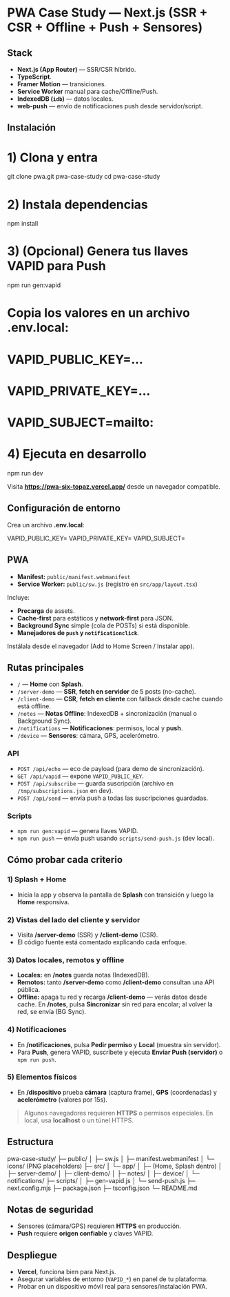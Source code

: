 # PWA Case Study — Next.js (SSR + CSR + Offline + Push + Sensores)

##  Stack

- **Next.js (App Router)** — SSR/CSR híbrido.
- **TypeScript**.
- **Framer Motion** — transiciones.
- **Service Worker** manual para cache/Offline/Push.
- **IndexedDB (`idb`)** — datos locales.
- **web-push** — envío de notificaciones push desde servidor/script.

##  Instalación

# 1) Clona y entra
git clone pwa.git pwa-case-study
cd pwa-case-study

# 2) Instala dependencias
npm install

# 3) (Opcional) Genera tus llaves VAPID para Push
npm run gen:vapid
# Copia los valores en un archivo .env.local:
# VAPID_PUBLIC_KEY=...
# VAPID_PRIVATE_KEY=...
# VAPID_SUBJECT=mailto:

# 4) Ejecuta en desarrollo
npm run dev

Visita **https://pwa-six-topaz.vercel.app/** desde un navegador compatible.

##  Configuración de entorno

Crea un archivo **.env.local**:

VAPID_PUBLIC_KEY=
VAPID_PRIVATE_KEY=
VAPID_SUBJECT=

##  PWA

- **Manifest:** `public/manifest.webmanifest`
- **Service Worker:** `public/sw.js` (registro en `src/app/layout.tsx`)

Incluye:
- **Precarga** de assets.
- **Cache-first** para estáticos y **network-first** para JSON.
- **Background Sync** simple (cola de POSTs) si está disponible.
- **Manejadores de `push` y `notificationclick`**.

Instálala desde el navegador (Add to Home Screen / Instalar app).


##  Rutas principales

- `/` — **Home** con **Splash**.
- `/server-demo` — **SSR**, **fetch en servidor** de 5 posts (no-cache).
- `/client-demo` — **CSR**, **fetch en cliente** con fallback desde cache cuando está offline.
- `/notes` — **Notas Offline**: IndexedDB + sincronización (manual o Background Sync).
- `/notifications` — **Notificaciones**: permisos, local y **push**.
- `/device` — **Sensores**: cámara, GPS, acelerómetro.

### API

- `POST /api/echo` — eco de payload (para demo de sincronización).
- `GET /api/vapid` — expone `VAPID_PUBLIC_KEY`.
- `POST /api/subscribe` — guarda suscripción (archivo en `/tmp/subscriptions.json` en dev).
- `POST /api/send` — envía push a todas las suscripciones guardadas.

### Scripts

- `npm run gen:vapid` — genera llaves VAPID.
- `npm run push` — envía push usando `scripts/send-push.js` (dev local).


##  Cómo probar cada criterio

### 1) Splash + Home
- Inicia la app y observa la pantalla de **Splash** con transición y luego la **Home** responsiva.

### 2) Vistas del lado del cliente y servidor
- Visita **/server-demo** (SSR) y **/client-demo** (CSR).
- El código fuente está comentado explicando cada enfoque.

### 3) Datos locales, remotos y offline
- **Locales:** en **/notes** guarda notas (IndexedDB).
- **Remotos:** tanto **/server-demo** como **/client-demo** consultan una API pública.
- **Offline:** apaga tu red y recarga **/client-demo** — verás datos desde cache. En **/notes**, pulsa **Sincronizar** sin red para encolar; al volver la red, se envía (BG Sync).

### 4) Notificaciones
- En **/notificaciones**, pulsa **Pedir permiso** y **Local** (muestra sin servidor).
- Para **Push**, genera VAPID, suscríbete y ejecuta **Enviar Push (servidor)** o `npm run push`.

### 5) Elementos físicos
- En **/dispositivo** prueba **cámara** (captura frame), **GPS** (coordenadas) y **acelerómetro** (valores por 15s).
> Algunos navegadores requieren **HTTPS** o permisos especiales. En local, usa **localhost** o un túnel HTTPS.

##  Estructura

pwa-case-study/
├─ public/
│  ├─ sw.js
│  ├─ manifest.webmanifest
│  └─ icons/ (PNG placeholders)
├─ src/
│  └─ app/
│     ├─ (Home, Splash dentro)
│     ├─ server-demo/
│     ├─ client-demo/
│     ├─ notes/
│     ├─ device/
│     └─ notifications/
├─ scripts/
│  ├─ gen-vapid.js
│  └─ send-push.js
├─ next.config.mjs
├─ package.json
├─ tsconfig.json
└─ README.md

##  Notas de seguridad

- Sensores (cámara/GPS) requieren **HTTPS** en producción.
- **Push** requiere **origen confiable** y claves VAPID.

##  Despliegue

- **Vercel**,  funciona bien para Next.js.
- Asegurar variables de entorno (`VAPID_*`) en panel de tu plataforma.
- Probar en un dispositivo móvil real para sensores/instalación PWA.